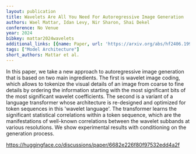 ```yaml
---
layout: publication
title: Wavelets Are All You Need For Autoregressive Image Generation
authors: Wael Mattar, Idan Levy, Nir Sharon, Shai Dekel
conference: No Venue
year: 2024
bibkey: mattar2024wavelets
additional_links: [{name: Paper, url: 'https://arxiv.org/abs/hf2406.19997'}]
tags: ["Model Architecture"]
short_authors: Mattar et al.
---
```

In this paper, we take a new approach to autoregressive image generation that is based on two main ingredients. The first is wavelet image coding, which allows to tokenize the visual details of an image from coarse to fine details by ordering the information starting with the most significant bits of the most significant wavelet coefficients. The second is a variant of a language transformer whose architecture is re-designed and optimized for token sequences in this 'wavelet language'. The transformer learns the significant statistical correlations within a token sequence, which are the manifestations of well-known correlations between the wavelet subbands at various resolutions. We show experimental results with conditioning on the generation process.

https://huggingface.co/discussions/paper/6682e226f80f97532edd4a2f